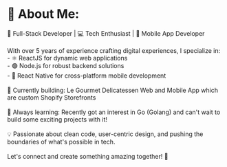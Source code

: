 # 💫 About Me:
🚀 Full-Stack Developer | 💻 Tech Enthusiast | 📱 Mobile App Developer<br><br>With over 5 years of experience crafting digital experiences, I specialize in:<br>- ⚛️ ReactJS for dynamic web applications<br>- 🟢 Node.js for robust backend solutions<br>- 📱 React Native for cross-platform mobile development<br><br>🔨 Currently building: Le Gourmet Delicatessen Web and Mobile App which are custom Shopify Storefronts<br><br>🌱 Always learning: Recently got an interest in Go (Golang) and can't wait to build some exciting projects with it!<br><br>💡 Passionate about clean code, user-centric design, and pushing the boundaries of what's possible in tech.<br><br>Let's connect and create something amazing together! 🤝

